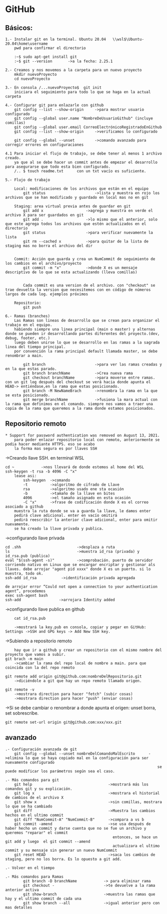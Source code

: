 # GitHub

## Básicos:

    1.- Instalar git en la terminal. Ubuntu 20.04	\\wsl$\Ubuntu-20.04\home\username
    	pwd para confirmar el directorio

    	:~$ sudo apt-get install git
    	:~$ git --version       ->a la fecha: 2.25.1

    2.- Creamos y nos movemos a la carpeta para un nuevo proyecto
    	mkdir nuevoProyecto
    	cd nuevoProyecto

    3.- En consola /...nuevoProyecto$  git init
    	iniciara el seguimiento para todo lo que se haga en la actual carpeta

    4.- Configurar git para enlazarle con github
    	git config --list --show-origin     ->para mostrar usuario configurado
    	git config --global user.name "NombreDeUsuarioGithub" (incluye comillas)
    	git config --global user.email CorreoElectrónicoRegistradoEnGithub
    	git config --list --show-origin     ->verificamos lo configurado

    	git config --global --unset 		->comando avanzado para corregir errores en configuraciones

    4.1 Para iniciar el flujo de trabajo, se debe tener al menos 1 archivo creado.
    	ya que al se debe hacer un commit antes de empezar el desarrollo para asegurarse que todo esta bien configurado.
    	/.. $ touch readme.txt      con un txt vacío es suficiente.

    5.- Flujo de trabajo

    	Local: modificaciones de los archivos que están en el equipo
    		git status                      ->lista y muestra en rojo los archivos que se han modificado y guardado en local mas no en git

    	Staging: area virtual previa antes de guardar en git
    		git add x                   ->agrega y muestra en verde el archivo X para ser guardados en git
    		git add .                   ->lo mismo que el anterior, solo que este agrega todos los archivos que estén actualizados en el directorio
    		git status                  ->para verificar nuevamente la lista
    		git rm --cached x           ->para quitar de la lista de staging mas no borra el archivo del dir


    	Commit: Acción que guarda y crea un NumCommit de seguimiento de los cambios en el archivo/proyecto
    		git commit -m "x"           ->donde X es un mensaje descriptivo de lo que se esta actualizando (lleva comillas)


    		Cada commit es una version de el archivo. con "checkout" se trae devuelta la version que necesitemos con en código de números largos de cada log. ejemplos próximos

    	Repositorio:
    		git push

    6.- Ramas (branches)
    	Las Ramas son lineas de desarrollo que se crean para organizar el trabajo en el equipo.
    	habiendo siempre una linea principal (main o master) y alternas donde se pueden ir desarrollando partes diferentes del proyecto.(dev, debug, footer, etc.)
    	luego deben unirse lo que se desarrollo en las ramas a la sagrada linea del tiempo principal.
    	por convención la rama principal default llamada master, se debe renombrar a main.

    		git branch                      ->para ver las ramas creadas y en la que estas parado.
    		git branch branchName           ->Crea nueva rama
    		git checkout branchName         ->para moverse entre ramas. con un git log después del checkout se verá hacia donde apunta el HEAD-> entiéndase,en la rama que estas posicionado.
    		git branch -M NewNameBrach      ->renombra la rama en la que se esta posicionado.
    		git merge branchName			->fusiona la mara actual con la rama que definimos en el comando. siempre nos vamos a traer una copia de la rama que queremos a la rama donde estamos posicionados.

## Repositorio remoto

    * Support for password authentication was removed on August 13, 2021.
    	para poder enlazar repositorio local con remoto, anteriormente se podia hacer mediante HTTPS. eso se acabo
    	la forma mas segura es por llaves SSH

->Creando llave SSH. en terminal WSL

    cd ~			->nos llevará de donde estemos al home del WSL
    ssh-keygen -t rsa -b 4096 -C "x"
    	lease asi:
    		ssh-keygen  ->comando
    		-t          ->algoritmo de cifrado de Llave
    		rsa         ->algoritmo usado ene sta ocasión
    		-b          ->tamaño de la llave en bites
    		4096        ->el tamaño asignado en esta ocasión
    		-C "x"      ->frase de codificación donde X es el correo asociado a github
    	muestra la ruta donde se va a guarda la llave, le damos enter
    	pedirá clave adicional. enter en vacío omitirá
    	pedirá reescribir la anterior clave adicional, enter para omitir nuevamente.
    	se ha creado la llave privada y publica.

->configurando llave privada

    cd .shh     					->desplaza a ruta
    ls              				->muestra id_rsa (privada) y id_rsa.pub (publica)
    eval "$(ssh-agent -s)"          ->comprobación. puerto de servidor corriendo nativo en Linux que se encargar encriptar y gestionar als llaves. debe arrojar "agent pid xxxx" donde X es un puerto. si lo muestra, todo ok.
    ssh-add id_rsa           ->identificación privada agregada

    de arrojar error “Could not open a connection to your authentication agent”, procedemos
    exec ssh-agent bash
    ssh-add					->arrojara Identity added

->configurando llave publica en github

    	cat id_rsa.pub

    	->mostrará la key.pub en consola, copiar y pegar en GitHub: Settings ->SSH and GPG keys -> Add New SSH key.

->Subiendo a repositorio remoto

    	hay que ir a github y crear un repositorio con el mismo nombre del proyecto que vamos a subir.
    git brach -m main
    	->cambiar la rama del repo local de nombre a main. para que coincida con la del repo remoto

    git remote add origin git@github.com:nombreDelRepositorio.git
    	->diciéndole a git que hay un repo remoto llamado origen.

    git remote -v
    	->mostrara direction para hacer "fetch" (subir cosas)
    	->mostrara direction para hacer "push" (enviar cosas)

->Si se debe cambiar o renombrar a donde apunta el origen: unset borra, set sobrescribe.

    git remote set-url origin git@github.com:xxx/xxx.git

## avanzado

    .- Configuración avanzada de git
    	git config --global --unset nombreDelComandoMalEscrito      ->elimina lo que se haya copiado mal en la configuración para ser nuevamente configurado
    																	se puede modificar los parámetros según sea el caso.

    .- Más comandos para git
    	git help                                  ->mostrará más los comandos git y su explicación.
    	git log x                                 ->mostrara el historial de cambios de el archivo X
    	git show x                                ->sin comillas, mostrara lo que se ha cambiado
    	git diff                                  ->Muestra los cambios hechos en el ultimo commit
    	git diff "NumCommit-A" "NumCommit-B"      ->compara a vs b
    	git commit -amend                         ->se usa después de haber hecho un commit y darse cuenta que no se fue un archivo y queremos "reparar" el commit
    												entonces, se hace un git add y luego  el git commit --amend
    												actualizara el ultimo commit y su mensaje sin generar un nuevo NumCommit
    	git reset HEAD                            ->saca los cambios de staging, pero no los borra. Es lo opuesto a git add.

    .- Volver en el tiempo

    .- Más comandos para Ramas
    		git branch -D branchName			-> para eliminar rama
    		git checkout -                 		->te devuelve a la rama anterior activa
    		git show-branch               		->muestra las ramas que hay y el ultimo commit de cada una
    		git show branch --all         		->igual anterior pero con mas detalles
